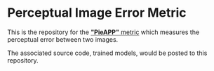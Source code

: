 # Perceptual Image Error Metric
This is the repository for the [**"PieAPP"** metric](http://openaccess.thecvf.com/content_cvpr_2018/html/3483.html) which measures the perceptual error between two images. 

The associated source code, trained models, would be posted to this repository.

